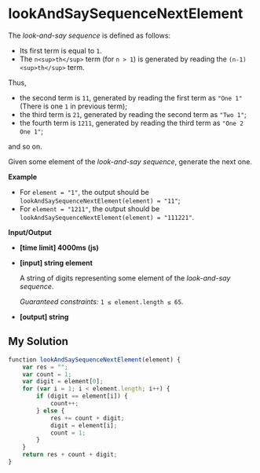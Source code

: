 # lookAndSaySequenceNextElement
﻿The _look-and-say sequence_ is defined as follows:

*   Its first term is equal to `1`.
*   The `n<sup>th</sup>` term (for `n > 1`) is generated by reading the `(n-1)<sup>th</sup>` term.

Thus,

*   the second term is `11`, generated by reading the first term as `"One 1"` (There is one `1` in previous term);
*   the third term is `21`, generated by reading the second term as `"Two 1"`;
*   the fourth term is `1211`, generated by reading the third term as `"One 2 One 1"`;

and so on.

Given some element of the _look-and-say sequence_, generate the next one.

**Example**

*   For `element = "1"`, the output should be
    `lookAndSaySequenceNextElement(element) = "11"`;
*   For `element = "1211"`, the output should be
    `lookAndSaySequenceNextElement(element) = "111221"`.

**Input/Output**

*   **[time limit] 4000ms (js)**

*   **[input] string element**

    A string of digits representing some element of the _look-and-say sequence_.

    _Guaranteed constraints:_
    `1 ≤ element.length ≤ 65`.

*   **[output] string**


## My Solution
```javascript
﻿function lookAndSaySequenceNextElement(element) {
    var res = "";
    var count = 1;
    var digit = element[0];
    for (var i = 1; i < element.length; i++) {
        if (digit == element[i]) {
            count++;
        } else {
            res += count + digit;
            digit = element[i];
            count = 1;
        }
    }
    return res + count + digit;
}
​
```
